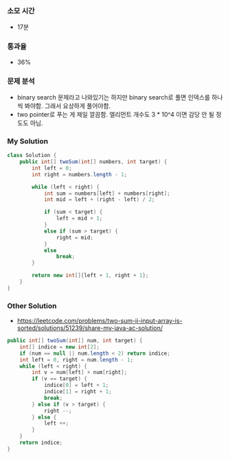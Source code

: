 ### 소모 시간
- 17분

### 통과율
- 36%

### 문제 분석
- binary search 문제라고 나와있기는 하지만 binary search로 풀면 인덱스를 하나씩 봐야함. 그래서 요상하게 풀어야함.
- two pointer로 푸는 게 제일 깔끔함. 엘리먼트 개수도 3 * 10^4 이면 감당 안 될 정도도 아님.

### My Solution
```java
class Solution {
    public int[] twoSum(int[] numbers, int target) {
        int left = 0;
        int right = numbers.length - 1;

        while (left < right) {
            int sum = numbers[left] + numbers[right];
            int mid = left + (right - left) / 2;

            if (sum < target) {
                left = mid + 1;
            }
            else if (sum > target) {
                right = mid;
            }
            else
                break;
        }

        return new int[]{left + 1, right + 1};
    }
}
```

### Other Solution
- https://leetcode.com/problems/two-sum-ii-input-array-is-sorted/solutions/51239/share-my-java-ac-solution/
```java
public int[] twoSum(int[] num, int target) {
    int[] indice = new int[2];
    if (num == null || num.length < 2) return indice;
    int left = 0, right = num.length - 1;
    while (left < right) {
        int v = num[left] + num[right];
        if (v == target) {
            indice[0] = left + 1;
            indice[1] = right + 1;
            break;
        } else if (v > target) {
            right --;
        } else {
            left ++;
        }
    }
    return indice;
}
```
